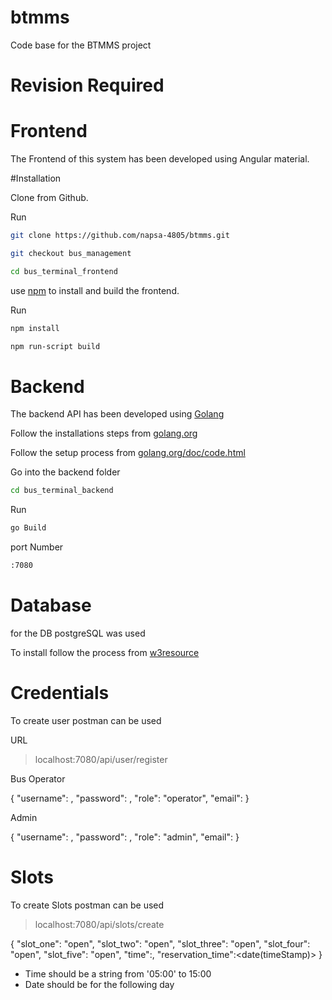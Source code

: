 # btmms
Code base for the BTMMS project

# Revision Required

# Frontend

The Frontend of this system has been developed using Angular material.

#Installation

Clone from Github.

Run 
```bash
git clone https://github.com/napsa-4805/btmms.git
```

```bash
git checkout bus_management
```

```bash
cd bus_terminal_frontend
```


use [npm](https://www.npmjs.com/get-npm) to install and build the frontend.

Run
```bash
npm install
```

```bash
npm run-script build
```

# Backend

The backend API has been developed using [Golang]()

Follow the installations steps from [golang.org](https://golang.org/doc/install)

Follow the setup process from [golang.org/doc/code.html](golang.org/doc/code.html)

Go into the backend folder

```bash
cd bus_terminal_backend
```

Run

```bash
go Build
```

port Number
```bash
:7080
```

# Database

for the DB postgreSQL was used

 
To install follow the process from [w3resource](https://www.w3resource.com/PostgreSQL/install-postgresql-on-linux-and-windows.php) 


# Credentials

To create user postman can be used

URL 
> localhost:7080/api/user/register


Bus Operator

{
	"username": <username>,
	"password": <password>,
	"role": "operator",
	"email": <email>
}


Admin

{
	"username": <username>,
	"password": <password>,
	"role": "admin",
	"email": <email>
}


# Slots

To create Slots postman can be used

> localhost:7080/api/slots/create

{
    "slot_one": "open",
    "slot_two": "open",
    "slot_three": "open",
    "slot_four": "open",
    "slot_five": "open",
    "time":<string>,
    "reservation_time":<date(timeStamp)>
}

+ Time should be a string from '05:00' to 15:00
+ Date should be for the following day
